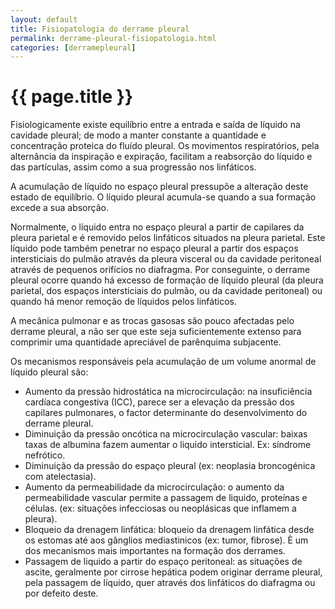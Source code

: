 ```yaml
---
layout: default
title: Fisiopatologia do derrame pleural
permalink: derrame-pleural-fisiopatologia.html
categories: [derramepleural]
---
```


# {{ page.title }}

Fisiologicamente existe equilíbrio entre a entrada e saída de líquido na cavidade pleural; de modo a manter constante a quantidade e concentração proteica do fluído pleural. Os movimentos respiratórios, pela alternância da inspiração e expiração, facilitam a reabsorção do líquido e das partículas, assim como a sua progressão nos linfáticos.

A acumulação de líquido no espaço pleural pressupõe a alteração deste estado de equilíbrio. O líquido pleural acumula-se quando a sua formação excede a sua absorção.

Normalmente, o líquido entra no espaço pleural a partir de capilares da pleura parietal e é removido pelos linfáticos situados na pleura parietal. Este líquido pode também penetrar no espaço pleural a partir dos espaços intersticiais do pulmão através da pleura visceral ou da cavidade peritoneal através de pequenos orifícios no diafragma. Por conseguinte, o derrame pleural ocorre quando há excesso de formação de líquido pleural (da pleura parietal, dos espaços intersticiais do pulmão, ou da cavidade peritoneal) ou quando há menor remoção de líquidos pelos linfáticos.

A mecânica pulmonar e as trocas gasosas são pouco afectadas pelo derrame pleural, a não ser que este seja suficientemente extenso para comprimir uma quantidade apreciável de parênquima subjacente.

Os mecanismos responsáveis pela acumulação de um volume anormal de líquido pleural são:

* Aumento da pressão hidrostática na microcirculação: na insuficiência cardíaca congestiva (ICC), parece ser a elevação da pressão dos capilares pulmonares, o factor determinante do desenvolvimento do derrame pleural.
* Diminuição da pressão oncótica na microcirculação vascular: baixas taxas de albumina fazem aumentar o liquido intersticial. Ex: síndrome nefrótico.
* Diminuição da pressão do espaço pleural (ex: neoplasia broncogénica com atelectasia).
* Aumento da permeabilidade da microcirculação: o aumento da permeabilidade vascular permite a passagem de liquido, proteínas e células. (ex: situações infecciosas ou neoplásicas que inflamem a pleura).
* Bloqueio da drenagem linfática: bloqueio da drenagem linfática desde os estomas até aos gânglios mediastinicos (ex: tumor, fibrose). È um dos mecanismos mais importantes na formação dos derrames.
* Passagem de liquido a partir do espaço peritoneal: as situações de ascite, geralmente por cirrose hepática podem originar derrame pleural, pela passagem de líquido, quer através dos linfáticos do diafragma ou por defeito deste.
